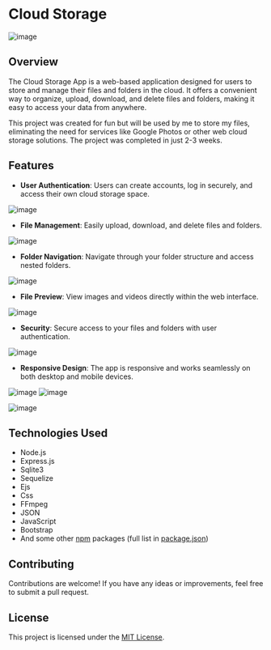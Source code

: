 # Cloud Storage

![image](https://github.com/ItsMateo20/Cloud/assets/84156177/0cce368c-9ab3-4e4d-9be2-3e7f7132a9a8)

## Overview

The Cloud Storage App is a web-based application designed for users to store and manage their files and folders in the cloud. It offers a convenient way to organize, upload, download, and delete files and folders, making it easy to access your data from anywhere.

This project was created for fun but will be used by me to store my files, eliminating the need for services like Google Photos or other web cloud storage solutions. The project was completed in just 2-3 weeks.

## Features

- **User Authentication**: Users can create accounts, log in securely, and access their own cloud storage space.

![image](https://github.com/ItsMateo20/Cloud/assets/84156177/e5354cc0-a50f-4aa3-a77f-59e8f33fbba8)

- **File Management**: Easily upload, download, and delete files and folders.
  
![image](https://github.com/ItsMateo20/Cloud/assets/84156177/cb172642-7559-4321-b123-4163e2287bcc)

- **Folder Navigation**: Navigate through your folder structure and access nested folders.

![image](https://github.com/ItsMateo20/Cloud/assets/84156177/d781b91b-4ba5-4b0e-bd37-4cd50c08d8c3)

- **File Preview**: View images and videos directly within the web interface.

![image](https://github.com/ItsMateo20/Cloud/assets/84156177/55e0c1ed-e500-4d3a-84fc-fc366f326dd0)

- **Security**: Secure access to your files and folders with user authentication.

![image](https://github.com/ItsMateo20/Cloud/assets/84156177/479c142b-a771-4bbc-94db-c4970d31f582)

- **Responsive Design**: The app is responsive and works seamlessly on both desktop and mobile devices.
  
![image](https://github.com/ItsMateo20/Cloud/assets/84156177/549406e9-9885-4aed-acc3-8192183310fb)
![image](https://github.com/ItsMateo20/Cloud/assets/84156177/7fe17567-ec31-44a1-9575-6b7b54458c4a)

![image](https://github.com/ItsMateo20/Cloud/assets/84156177/3767929b-b836-480b-bb64-9d98a45f0afc)

## Technologies Used
- Node.js
- Express.js
- Sqlite3
- Sequelize
- Ejs
- Css
- FFmpeg
- JSON
- JavaScript
- Bootstrap
- And some other [npm](https://npmjs.com) packages (full list in [package.json](https://github.com/ItsMateo20/Cloud/blob/main/package.json))

## Contributing
Contributions are welcome! If you have any ideas or improvements, feel free to submit a pull request.

## License
This project is licensed under the [MIT License](https://opensource.org/licenses/MIT).

